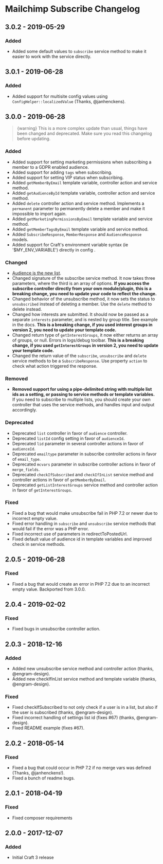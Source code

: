 # Mailchimp Subscribe Changelog

## 3.0.2 - 2019-05-29

### Added
- Added some default values to `subscribe` service method to make it easier to work with the service directly. 


## 3.0.1 - 2019-06-28

### Added
- Added support for multisite config values using `ConfigHelper::localizedValue` (Thanks, @janhenckens). 


## 3.0.0 - 2019-06-28

> {warning} This is a more complex update than usual, things have been changed and deprecated. Make sure you read this changelog before updating. 

### Added
- Added support for setting marketing permissions when subscribing a member to a GDPR enabled audience. 
- Added support for adding `tags` when subscribing.
- Added support for setting VIP status when subscribing.
- Added `getMemberByEmail` template variable, controller action and service method.
- Added `getAudienceById` template variable, controller action and service method.
- Added `delete` controller action and service method. Implements a `permanent` parameter to permanently delete a member and make it impossible to import again.
- Added `getMarketingPermissionsByEmail` template variable and service method.
- Added `getMemberTagsByEmail` template variable and service method.
- Added `SubscribeResponse`, `MemberResponse` and `AudienceResponse` models.
- Added support for Craft's environment variable syntax (ie '$MY_ENV_VARIABLE') directly in config .

### Changed
- [Audience is the new list](https://mailchimp.com/resources/introducing-your-new-audience-dashboard/). 
- Changed signature of the subscribe service method. It now takes three parameters, where the third is an array of options. **If you access the subscribe controller directly
from your own module/plugin, this is a breaking change, you need to update your code to reflect the change.**
- Changed behavior of the unsubscribe method, it now sets the status to `unsubscribed` instead of deleting a member. Use the `delete` method to delete instead.
- Changed how interests are submitted. It should now be passed as a separate `interests` parameter, and is nested by group title. See example in the docs. **This is a breaking change, if you used interest groups in version 2, you need to update your template code.**
- Changed return type of `getInterestGroups`, it now either returns an array of groups, or null. Errors in logs/debug toolbar. **This is a breaking change, if you used `getInterestGroups` in version 2, you need to update your template code.**
- Changed the return value of the `subscribe`, `unsubscribe` and `delete` service methods to be a `SubscribeResponse`. Use property `action` to check what action triggered the response.

### Removed
- **Removed support for using a pipe-delimited string with multiple list ids as a setting, or passing to service methods or 
template variables.** If you need to subscribe to multiple lists, you should create your own controller that uses the service methods,
and handles input and output accordingly.       

### Deprecated
- Deprecated `list` controller in favor of `audience` controller.
- Deprecated `listId` config setting in favor of `audienceId`.
- Deprecated `lid` parameter in several controller actions in favor of `audienceId`.
- Deprecated `emailtype` parameter in subscribe controller actions in favor of `email_type`.
- Deprecated `mcvars` parameter in subscribe controller actions in favor of `merge_fields`.
- Deprecated `checkIfSubscribed` and `checkIfInList` service method and controller actions in favor of `getMemberByEmail`.
- Deprecated `getListInterestGroups` service method and controller action in favor of `getInterestGroups`.

### Fixed
- Fixed a bug that would make unsubscribe fail in PHP 7.2 or newer due to incorrect empty value.
- Fixed error handling in `subscribe` and `unsubscribe` service methods that would fail if the error was a PHP error.
- Fixed incorrect use of parameters in redirectToPostedUrl.
- Fixed default value of audience id in template variables and improved check in service methods.


## 2.0.5 - 2019-06-28
### Fixed
- Fixed a bug that would create an error in PHP 7.2 due to an incorrect empty value. Backported from 3.0.0.

## 2.0.4 - 2019-02-02
### Fixed
- Fixed bugs in unsubscribe controller action.

## 2.0.3 - 2018-12-16
### Added
- Added new unsubscribe service method and controller action (thanks, @engram-design).
- Added new checkIfInList service method and template variable (thanks, @engram-design).  

### Fixed
- Fixed checkIfSubscribed to not only check if a user is in a list, but also if the user is subscribed (thanks, @engram-design).
- Fixed incorrect handling of settings list id (fixes #67) (thanks, @engram-design).
- Fixed README example (fixes #67). 

## 2.0.2 - 2018-05-14
### Fixed
- Fixed a bug that could occur in PHP 7.2 if no merge vars was defined (Thanks, @janhenckens!). 
- Fixed a bunch of readme bugs.

## 2.0.1 - 2018-04-19
### Fixed
- Fixed composer requirements

## 2.0.0 - 2017-12-07
### Added
- Initial Craft 3 release
